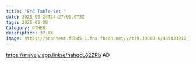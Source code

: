 ```yaml
---
title: "End Table Set "
date: 2025-03-24T14:27:05.673Z
tags: 2025-03-29
Category: OTHER
description: 37.XX
image: https://scontent.fdbd5-1.fna.fbcdn.net/v/t39.30808-6/485833912_122209524158180992_5673788160601749703_n.jpg?stp=dst-jpg_p526x296_tt6&_nc_cat=103&ccb=1-7&_nc_sid=aa7b47&_nc_ohc=cbtkWVL0fpMQ7kNvgERBbW3&_nc_oc=Adlz1joWpdaUxtQm_lzE9zuLs14Fwt3FUDqaA1Siy4huGx_GQ7EjB7eJ9S3mnpQ4LwGzFag2ZqGa0J3M3KhVP6y9&_nc_zt=23&_nc_ht=scontent.fdbd5-1.fna&_nc_gid=rAI6WZNTnip1Z-luCcIccA&oh=00_AYGWJ9hfVmD6OUqR6JT-tpLlwr9Ux0WANzTla8GMkCuWDw&oe=67E72B6D
---
```

https://mavely.app.link/e/nahqcL82ZRb   AD
